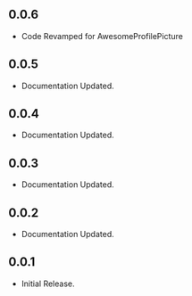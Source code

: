 ## 0.0.6

* Code Revamped for AwesomeProfilePicture

## 0.0.5

* Documentation Updated.
  
## 0.0.4

* Documentation Updated.

## 0.0.3

* Documentation Updated.

## 0.0.2

* Documentation Updated.


## 0.0.1

* Initial Release.







